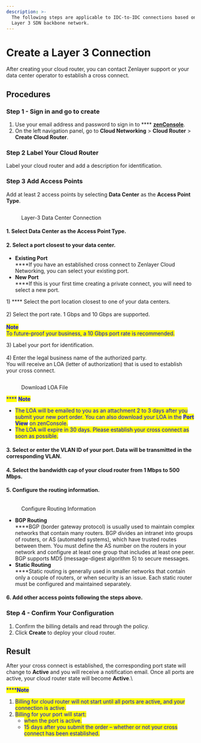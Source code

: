 ```yaml
---
description: >-
  The following steps are applicable to IDC-to-IDC connections based on our
  Layer 3 SDN backbone network.
---
```


# Create a Layer 3 Connection

After creating your cloud router, you can contact Zenlayer support or your data center operator to establish a cross connect.



## Procedures

### **Step 1 - Sign in and go to create**

1. Use your email address and password to sign in to **** [**zenConsole**](https://console.zenlayer.com/).
2. On the left navigation panel, go to **Cloud Networking** > **Cloud Router** > **Create Cloud Router**.



### **Step 2  Label Your Cloud Router**

Label your cloud router and add a description for identification.



### **Step 3  Add Access Points**

Add at least 2 access points by selecting **Data Center** as the **Access Point Type**.

<figure><img src="../../../.gitbook/assets/Article_1 (10).jpg" alt=""><figcaption><p>Layer-3 Data Center Connection</p></figcaption></figure>

#### 1. Select **Data Center** as the Access Point Type.

#### 2. Select a port closest to your data center.

* **Existing Port**\
  ****If you have an established cross connect to Zenlayer Cloud Networking, you can select your existing port.
* **New Port**\
  ****If this is your first time creating a private connect, you will need to select a new port.

&#x20;     1\) **** Select the port location closest to one of your data centers.\
\
&#x20;     2\) Select the port rate. 1 Gbps and 10 Gbps are supported.  \
\
&#x20;     <img src="../../../.gitbook/assets/Icon.svg" alt="" data-size="line"><mark style="color:blue;">**Note**</mark>\
&#x20;     <mark style="color:blue;">To future-proof your business, a 10 Gbps port rate is recommended.</mark>

&#x20;     3\) Label your port for identification.\
\
&#x20;     4\) Enter the legal business name of the authorized party. \
&#x20;          You will receive an LOA (letter of authorization) that is used to establish your cross connect.

<figure><img src="../../../.gitbook/assets/Article_2 (9).jpg" alt=""><figcaption><p>Download LOA File</p></figcaption></figure>

&#x20;      <mark style="color:blue;">****</mark>       <img src="../../../.gitbook/assets/Icon.svg" alt="" data-size="line"><mark style="color:blue;">**Note**</mark>

* <mark style="color:blue;">The LOA will be emailed to you as an attachment 2 to 3 days after you submit your new port order. You can also download your LOA in the</mark> <mark style="color:blue;"></mark><mark style="color:blue;">**Port View**</mark> <mark style="color:blue;"></mark><mark style="color:blue;">on zenConsole.</mark>
* <mark style="color:blue;">The LOA will expire in 30 days. Please establish your cross connect as soon as possible.</mark>

#### 3. Select or enter the VLAN ID of your port. Data will be transmitted in the corresponding VLAN.

#### 4. Select the bandwidth cap of your cloud router from 1 Mbps to 500 Mbps.

#### 5. Configure the routing information.

<figure><img src="../../../.gitbook/assets/Article_3 (4).jpg" alt=""><figcaption><p>Configure Routing Information</p></figcaption></figure>

* **BGP Routing**\
  ****BGP (border gateway protocol) is usually used to maintain complex networks that contain many routers. BGP divides an intranet into groups of routers, or AS (automated systems), which have trusted routes between them. You must define the AS number on the routers in your network and configure at least one group that includes at least one peer. BGP supports MD5 (message-digest algorithm 5) to secure messages.
* **Static Routing**\
  ****Static routing is generally used in smaller networks that contain only a couple of routers, or when security is an issue. Each static router must be configured and maintained separately.

#### 6. Add other access points following the steps above.



### **Step 4 - Confirm Your Configuration**

1. Confirm the billing details and read through the policy.
2. Click **Create** to deploy your cloud router.



## **Result**

After your cross connect is established, the corresponding port state will change to **Active** and you will receive a notification email. Once all ports are active, your cloud router state will become **Active**.\


<mark style="color:blue;">****</mark><img src="../../../.gitbook/assets/Icon.svg" alt="" data-size="line"><mark style="color:blue;">**Note**</mark>

1. <mark style="color:blue;">Billing for cloud router will not start until all ports are active, and your connection is active.</mark>
2. <mark style="color:blue;">Billing for your port will start:</mark>
   * <mark style="color:blue;">when the port is active.</mark>
   * <mark style="color:blue;">15 days after you submit the order – whether or not your cross connect has been established.</mark>

